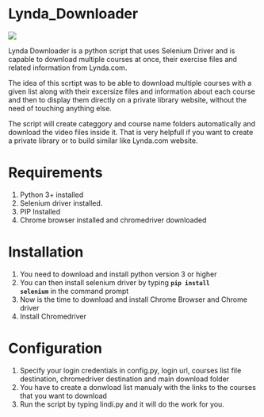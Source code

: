 # Lynda_Downloader
<img src="https://i.gyazo.com/18774847678fd60490f939f662ed2f9b.png"></img>

Lynda Downloader is a python script that uses Selenium Driver and is capable to download multiple courses at once, their exercise files and related information from Lynda.com. 

The idea of this scrtipt was to be able to download multiple courses with a given list along with their excersize files and information about each course and then to display them directly on a private library website, without the need of touching anything else.

The script will create categgory and course name folders automatically and download the video files inside it. That is very helpfull if you want to create a private library or to build similar like Lynda.com website.</br>


# Requirements
1. Python 3+ installed </br>
2. Selenium driver installed. </br>
3. PIP Installed
4. Chrome browser installed and chromedriver downloaded</br>

# Installation
1. You need to download and install python version 3 or higher</br>
2. You can then install selenium driver by typing <code><b>pip install selenium</b></code> in the command prompt</br>
3. Now is the time to download and install Chrome Browser and Chrome driver
4. Install Chromedriver

# Configuration
1. Specify your login credentials in config.py, login url, courses list file destination, chromedriver destination and main download folder
2. You have to create a donwload list manualy with the links to the courses that you want to download
3. Run the script by typing lindi.py and it will do the work for you.

